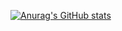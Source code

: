 
[![Anurag's GitHub stats](https://github-readme-stats.vercel.app/api?username=ABF7470&show_icons=true)](https://github.com/anuraghazra/github-readme-stats)

